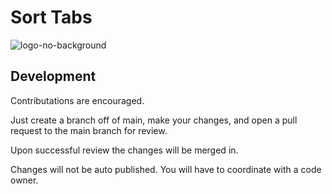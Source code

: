 # Sort Tabs

![logo-no-background](https://user-images.githubusercontent.com/12537806/221689039-695ef3e7-541c-479e-a8f2-347f540234c1.png)


## Development

Contributations are encouraged. 

Just create a branch off of main, make your changes, and open a pull request to the main branch for review. 

Upon successful review the changes will be merged in. 

Changes will not be auto published. You will have to coordinate with a code owner. 

